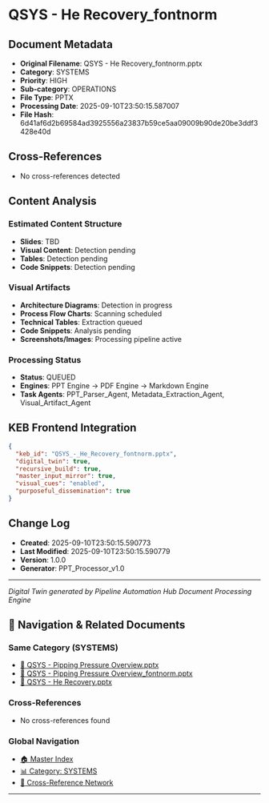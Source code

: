 # QSYS - He Recovery_fontnorm

## Document Metadata
- **Original Filename**: QSYS - He Recovery_fontnorm.pptx
- **Category**: SYSTEMS
- **Priority**: HIGH
- **Sub-category**: OPERATIONS
- **File Type**: PPTX
- **Processing Date**: 2025-09-10T23:50:15.587007
- **File Hash**: 6d41af6d2b69584ad3925556a23837b59ce5aa09009b90de20be3ddf3428e40d

## Cross-References
- No cross-references detected

## Content Analysis
### Estimated Content Structure
- **Slides**: TBD
- **Visual Content**: Detection pending
- **Tables**: Detection pending
- **Code Snippets**: Detection pending

### Visual Artifacts
- **Architecture Diagrams**: Detection in progress
- **Process Flow Charts**: Scanning scheduled  
- **Technical Tables**: Extraction queued
- **Code Snippets**: Analysis pending
- **Screenshots/Images**: Processing pipeline active

### Processing Status
- **Status**: QUEUED
- **Engines**: PPT Engine → PDF Engine → Markdown Engine
- **Task Agents**: PPT_Parser_Agent, Metadata_Extraction_Agent, Visual_Artifact_Agent

## KEB Frontend Integration
```json
{
  "keb_id": "QSYS_-_He_Recovery_fontnorm.pptx",
  "digital_twin": true,
  "recursive_build": true,
  "master_input_mirror": true,
  "visual_cues": "enabled",
  "purposeful_dissemination": true
}
```

## Change Log
- **Created**: 2025-09-10T23:50:15.590773
- **Last Modified**: 2025-09-10T23:50:15.590779
- **Version**: 1.0.0
- **Generator**: PPT_Processor_v1.0

---
*Digital Twin generated by Pipeline Automation Hub Document Processing Engine*


## 🧭 Navigation & Related Documents

### Same Category (SYSTEMS)
- [📄 QSYS - Pipping Pressure Overview.pptx](./QSYS_-_Pipping_Pressure_Overview.md)
- [📄 QSYS - Pipping Pressure Overview_fontnorm.pptx](./QSYS_-_Pipping_Pressure_Overview_fontnorm.md)
- [📄 QSYS - He Recovery.pptx](./QSYS_-_He_Recovery.md)

### Cross-References
- No cross-references found

### Global Navigation
- [🏠 Master Index](../recursive_build/master_index.md)
- [📊 Category: SYSTEMS](../recursive_build/category_systems.md)
- [🔗 Cross-Reference Network](../recursive_build/cross_reference_network.md)

---

